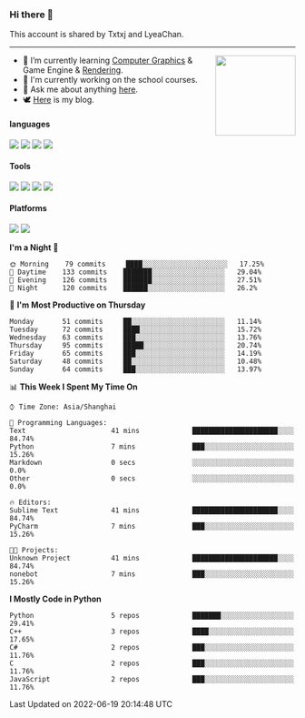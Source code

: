### Hi there 👋

This account is shared by Txtxj and LyeaChan.

---

<img align="right" height="141" src="https://github-readme-stats.vercel.app/api?username=txtxj&theme=tokyonight&show_icons=true&count_private=true">

- 🌱 I’m currently learning [Computer Graphics](https://github.com/txtxj/GAMES101) & Game Engine & [Rendering](https://github.com/txtxj/GAMES202).
- 🐶 I'm currently working on the school courses.
- 💬 Ask me about anything [here](https://github.com/txtxj/txtxj/issues).
- 🕊️ [Here](https://txtxj.top) is my blog.

#### languages

![](https://img.shields.io/badge/C++-00599C?logo=cplusplus&logoColor=fff)
![](https://img.shields.io/badge/Python-3e74a2?logo=python&logoColor=fff)
![](https://img.shields.io/badge/C%23-239120?logo=csharp&logoColor=fff)
![](https://img.shields.io/badge/C-A8B9CC?logo=c&logoColor=555)


#### Tools

![](https://img.shields.io/badge/JetBrains-000000?logo=jetbrains&logoColor=fff)
![](https://img.shields.io/badge/SublimeText_3-FF9800?logo=sublimetext&logoColor=fff)
![](https://img.shields.io/badge/UE_4-0E1128?logo=unrealengine&logoColor=fff)
![](https://img.shields.io/badge/unity-FFFFFF?logo=unity&logoColor=000)

#### Platforms

![](https://img.shields.io/badge/Ubuntu_20.04-E95420?logo=ubuntu&logoColor=fff)
![](https://img.shields.io/badge/Windows_10-0078D6?logo=windows&logoColor=fff)


<!--START_SECTION:waka-->
**I'm a Night 🦉** 

```text
🌞 Morning    79 commits     ████░░░░░░░░░░░░░░░░░░░░░   17.25% 
🌆 Daytime    133 commits    ███████░░░░░░░░░░░░░░░░░░   29.04% 
🌃 Evening    126 commits    ███████░░░░░░░░░░░░░░░░░░   27.51% 
🌙 Night      120 commits    ██████░░░░░░░░░░░░░░░░░░░   26.2%

```
📅 **I'm Most Productive on Thursday** 

```text
Monday       51 commits     ██░░░░░░░░░░░░░░░░░░░░░░░   11.14% 
Tuesday      72 commits     ████░░░░░░░░░░░░░░░░░░░░░   15.72% 
Wednesday    63 commits     ███░░░░░░░░░░░░░░░░░░░░░░   13.76% 
Thursday     95 commits     █████░░░░░░░░░░░░░░░░░░░░   20.74% 
Friday       65 commits     ███░░░░░░░░░░░░░░░░░░░░░░   14.19% 
Saturday     48 commits     ██░░░░░░░░░░░░░░░░░░░░░░░   10.48% 
Sunday       64 commits     ███░░░░░░░░░░░░░░░░░░░░░░   13.97%

```


📊 **This Week I Spent My Time On** 

```text
⌚︎ Time Zone: Asia/Shanghai

💬 Programming Languages: 
Text                     41 mins             █████████████████████░░░░   84.74% 
Python                   7 mins              ███░░░░░░░░░░░░░░░░░░░░░░   15.26% 
Markdown                 0 secs              ░░░░░░░░░░░░░░░░░░░░░░░░░   0.0% 
Other                    0 secs              ░░░░░░░░░░░░░░░░░░░░░░░░░   0.0%

🔥 Editors: 
Sublime Text             41 mins             █████████████████████░░░░   84.74% 
PyCharm                  7 mins              ███░░░░░░░░░░░░░░░░░░░░░░   15.26%

🐱‍💻 Projects: 
Unknown Project          41 mins             █████████████████████░░░░   84.74% 
nonebot                  7 mins              ███░░░░░░░░░░░░░░░░░░░░░░   15.26%

```

**I Mostly Code in Python** 

```text
Python                   5 repos             ███████░░░░░░░░░░░░░░░░░░   29.41% 
C++                      3 repos             ████░░░░░░░░░░░░░░░░░░░░░   17.65% 
C#                       2 repos             ███░░░░░░░░░░░░░░░░░░░░░░   11.76% 
C                        2 repos             ███░░░░░░░░░░░░░░░░░░░░░░   11.76% 
JavaScript               2 repos             ███░░░░░░░░░░░░░░░░░░░░░░   11.76%

```



 Last Updated on 2022-06-19 20:14:48 UTC
<!--END_SECTION:waka-->
